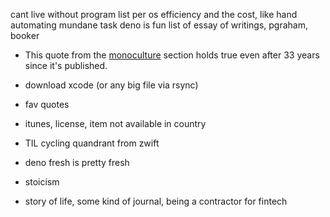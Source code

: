 cant live without program list per os
efficiency and the cost, like hand
automating mundane task
deno is fun
list of essay of writings, pgraham, booker

- This quote from the [monoculture](https://www.gwern.net/The-Melancholy-of-Subculture-Society#monoculture) section holds true even after 33 years since it's published.

- download xcode (or any big file via rsync)

- fav quotes

- itunes, license, item not available in country

- TIL cycling quandrant from zwift

- deno fresh is pretty fresh
- stoicism
- story of life, some kind of journal, being a contractor for fintech

